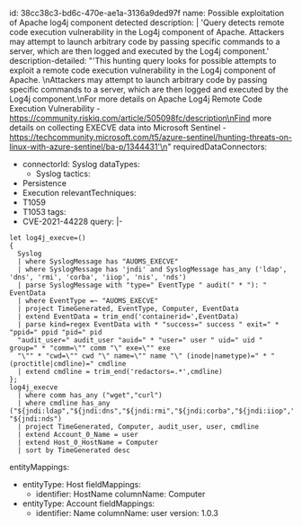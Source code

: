 id: 38cc38c3-bd6c-470e-ae1a-3136a9ded97f
name: Possible exploitation of Apache log4j component detected
description: |
  'Query detects remote code execution vulnerability in the Log4j component of Apache. Attackers may attempt to launch arbitrary code by passing specific commands to a server, which are then logged and executed by the Log4j component.'
description-detailed: "'This hunting query looks for possible attempts to exploit a remote code execution vulnerability in the Log4j component of Apache. \nAttackers may attempt to launch arbitrary code by passing specific commands to a server, which are then logged and executed by the Log4j component.\nFor more details on Apache Log4j Remote Code Execution Vulnerability - https://community.riskiq.com/article/505098fc/description\nFind more details on collecting EXECVE data into Microsoft Sentinel - https://techcommunity.microsoft.com/t5/azure-sentinel/hunting-threats-on-linux-with-azure-sentinel/ba-p/1344431'\n"
requiredDataConnectors:
  - connectorId: Syslog
    dataTypes:
      - Syslog
tactics:
  - Persistence
  - Execution
relevantTechniques:
  - T1059
  - T1053
tags:
  - CVE-2021-44228
query: |-
  ```kusto
  let log4j_execve=()
  {
    Syslog
    | where SyslogMessage has "AUOMS_EXECVE"
    | where SyslogMessage has 'jndi' and SyslogMessage has_any ('ldap', 'dns', 'rmi', 'corba', 'iiop', 'nis', 'nds')
    | parse SyslogMessage with "type=" EventType " audit(" * "): " EventData
    | where EventType =~ "AUOMS_EXECVE"
    | project TimeGenerated, EventType, Computer, EventData
    | extend EventData = trim_end('containerid=',EventData)
    | parse kind=regex EventData with * "success=" success " exit=" * "ppid=" ppid "pid=" pid
    "audit_user=" audit_user "auid=" * "user=" user " uid=" uid " group=" * "comm=\"" comm "\" exe=\"" exe
    "\"" * "cwd=\"" cwd "\" name=\"" name "\" (inode|nametype)=" * "(proctitle|cmdline)=" cmdline
    | extend cmdline = trim_end('redactors=.*',cmdline)
  };
  log4j_execve
    | where comm has_any ("wget","curl")
    | where cmdline has_any ("${jndi:ldap","${jndi:dns","${jndi:rmi","${jndi:corba","${jndi:iiop","${jndi:nis", "${jndi:nds")
    | project TimeGenerated, Computer, audit_user, user, cmdline
    | extend Account_0_Name = user
    | extend Host_0_HostName = Computer
    | sort by TimeGenerated desc
  ```
entityMappings:
  - entityType: Host
    fieldMappings:
      - identifier: HostName
        columnName: Computer
  - entityType: Account
    fieldMappings:
      - identifier: Name
        columnName: user
version: 1.0.3

